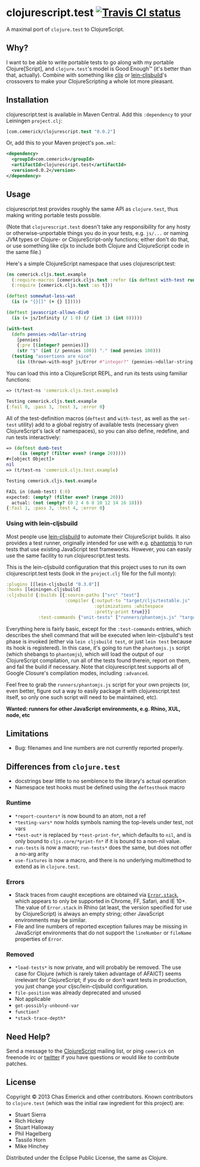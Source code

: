 # clojurescript.test [![Travis CI status](https://secure.travis-ci.org/cemerick/clojurescript.test.png)](http://travis-ci.org/#!/cemerick/clojurescript.test/builds)

A maximal port of `clojure.test` to ClojureScript.

## Why?

I want to be able to write portable tests to go along with my portable
Clojure[Script], and `clojure.test`'s model is Good Enough™ (it's better than
that, actually).  Combine with something like
[cljx](https://github.com/lynaghk/cljx) or
[lein-cljsbuild](https://github.com/emezeske/lein-cljsbuild)'s crossovers to
make your ClojureScripting a whole lot more pleasant.

## Installation

clojurescript.test is available in Maven Central. Add this `:dependency` to
your Leiningen `project.clj`:

```clojure
[com.cemerick/clojurescript.test "0.0.2"]
```

Or, add this to your Maven project's `pom.xml`:

```xml
<dependency>
  <groupId>com.cemerick</groupId>
  <artifactId>clojurescript.test</artifactId>
  <version>0.0.2</version>
</dependency>
```

## Usage

clojurescript.test provides roughly the same API as `clojure.test`, thus making
writing portable tests possible.

(Note that `clojurescript.test` doesn't take any
responsibility for any hosty or otherwise-unportable
things you do in your tests, e.g. `js/...` or naming JVM types or Clojure- or
ClojureScript-only functions; either don't do that, or use something like cljx
to include both Clojure and ClojureScript code in the same file.)

Here's a simple ClojureScript namespace that uses clojurescript.test:

```clojure
(ns cemerick.cljs.test.example
  (:require-macros [cemerick.cljs.test :refer (is deftest with-test run-tests testing)])
  (:require [cemerick.cljs.test :as t]))

(deftest somewhat-less-wat
  (is (= "{}[]" (+ {} []))))

(deftest javascript-allows-div0
  (is (= js/Infinity (/ 1 0) (/ (int 1) (int 0)))))

(with-test
  (defn pennies->dollar-string
    [pennies]
    {:pre [(integer? pennies)]}
    (str "$" (int (/ pennies 100)) "." (mod pennies 100)))
  (testing "assertions are nice"
    (is (thrown-with-msg? js/Error #"integer?" (pennies->dollar-string 564.2)))))
```

You can load this into a ClojureScript REPL, and run its tests using familiar functions:

```clojure
=> (t/test-ns 'cemerick.cljs.test.example)

Testing cemerick.cljs.test.example
{:fail 0, :pass 3, :test 3, :error 0}
```

All of the test-definition macros (`deftest` and `with-test`, as well as the
`set-test` utility) add to a global registry of available tests (necessary given
ClojureScript's lack of namespaces), so you can also define, redefine, and run
tests interactively:

```clojure
=> (deftest dumb-test
     (is (empty? (filter even? (range 20)))))
#<[object Object]>
nil
=> (t/test-ns 'cemerick.cljs.test.example)

Testing cemerick.cljs.test.example

FAIL in (dumb-test) (:0)
expected: (empty? (filter even? (range 20)))
  actual: (not (empty? (0 2 4 6 8 10 12 14 16 18)))
{:fail 1, :pass 3, :test 4, :error 0}
```

### Using with lein-cljsbuild

Most people use [lein-cljsbuild](https://github.com/emezeske/lein-cljsbuild) to
automate their ClojureScript builds.  It also provides a test runner,
originally intended for use with e.g.  [phantomjs](http://phantomjs.org/) to
run tests that use existing JavaScript test frameworks.  However, you can
easily use the same facility to run clojurescript.test tests.

This is the lein-cljsbuild configuration that this project uses to run its own
clojurescript.test tests (look in the `project.clj` file for the full monty):

```clojure
:plugins [[lein-cljsbuild "0.3.0"]]
:hooks [leiningen.cljsbuild]
:cljsbuild {:builds [{:source-paths ["src" "test"]
                      :compiler {:output-to "target/cljs/testable.js"
                                 :optimizations :whitespace
                                 :pretty-print true}}]
            :test-commands {"unit-tests" ["runners/phantomjs.js" "target/cljs/testable.js"]}}
```

Everything here is fairly basic, except for the `:test-commands` entries, which
describes the shell command that will be executed when lein-cljsbuild's test
phase is invoked (either via `lein cljsbuild test`, or just `lein test` because
its hook is registered).  In this case, it's going to run the `phantomjs.js`
script (which shebangs to `phantomjs`), which will load the output of our ClojureScript
compilation, run all of the tests found therein, report on them, and fail the
build if necessary.  Note that clojurescript.test supports all of Google Closure's
compilation modes, including `:advanced`.

Feel free to grab the `runners/phantomjs.js` script for your own projects (or, even
better, figure out a way to easily package it with clojurescript.test itself,
so only one such script will need to be maintained, etc).

**Wanted: runners for other JavaScript environments, e.g. Rhino, XUL, node, etc**

## Limitations

* Bug: filenames and line numbers are not currently reported properly.

## Differences from `clojure.test`

* docstrings bear little to no semblence to the library's actual operation
* Namespace test hooks must be defined using the `deftesthook` macro

### Runtime

* `*report-counters*` is now bound to an atom, not a ref
* `*testing-vars*` now holds symbols naming the top-levels under test, not vars
* `*test-out*` is replaced by `*test-print-fn*`, which defaults to `nil`, and
  is only bound to `cljs.core/*print-fn*` if it is bound to a non-nil value.
* `run-tests` is now a macro; `run-tests*` does the same, but does not offer a
  no-arg arity
* `use-fixtures` is now a macro, and there is no underlying multimethod to
  extend as in `clojure.test`.

### Errors

* Stack traces from caught exceptions are obtained via
  [`Error.stack`](https://developer.mozilla.org/en-US/docs/JavaScript/Reference/Global_Objects/Error/Stack),
which appears to only be supported in Chrome, FF, Safari, and IE 10+. The value
of `Error.stack` in Rhino (at least, the version specified for use by
ClojureScript) is always an empty string; other JavaScript environments may be
similar.
* File and line numbers of reported exception failures may be missing in
  JavaScript environments that do not support the `lineNumber` or `fileName`
properties of `Error`.

### Removed

* `*load-tests*` is now private, and will probably be removed.  The use case
  for Clojure (which is rarely taken advantage of AFAICT) seems irrelevant for
ClojureScript; if you do or don't want tests in production, you just change
your cljsc/lein-cljsbuild configuration.
* `file-position` was already deprecated and unused
* Not applicable
 * `get-possibly-unbound-var`
 * `function?`
 * `*stack-trace-depth*`

## Need Help?

Send a message to the [ClojureScript](http://groups.google.com/group/clojurescript)
mailing list, or ping `cemerick` on freenode irc or 
[twitter](http://twitter.com/cemerick) if you have questions
or would like to contribute patches.

## License

Copyright © 2013 Chas Emerick and other contributors.  Known contributors to `clojure.test` (which was the initial raw ingredient for this project) are:

* Stuart Sierra
* Rich Hickey
* Stuart Halloway
* Phil Hagelberg
* Tassilo Horn
* Mike Hinchey

Distributed under the Eclipse Public License, the same as Clojure.
